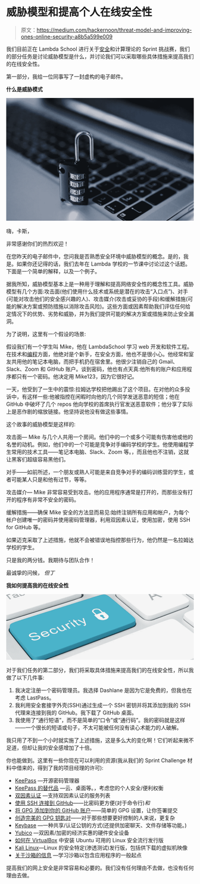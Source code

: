# 威胁模型和提高个人在线安全性

> 原文：<https://medium.com/hackernoon/threat-model-and-improving-ones-online-security-a8b5a599e009>

我们目前正在 Lambda School 进行关于[安全](https://hackernoon.com/tagged/security)和计算理论的 Sprint 挑战赛，我们的部分任务是讨论威胁模型是什么，并讨论我们可以采取哪些具体措施来提高我们的在线安全性。

第一部分，我给一位同事写了一封虚构的电子邮件。

**什么是威胁模式**

![](img/58cf095a6aa6f58bb60456b933c93c1b.png)

嗨，卡斯，

非常感谢你们的热烈欢迎！

在您昨天的电子邮件中，您问我是否熟悉安全环境中威胁模型的概念。是的，我是。如果你还记得的话，我们去年在 Lambda 学校的一节课中讨论过这个话题。下面是一个简单的解释，以及一个例子。

据我所知，威胁模型基本上是一种用于理解和提高网络安全性的概念性工具。威胁模型有几个方面:攻击面(他们使用什么技术或系统是潜在的攻击“入口点”)、对手(可能对攻击他们的安全感兴趣的人)、攻击媒介(攻击或妥协的手段)和缓解措施(可能的解决方案或预防措施以消除攻击风险)。这些方面或因素帮助我们评估任何给定情况下的优势、劣势和威胁，并为我们提供可能的解决方案或措施来防止安全漏洞。

为了说明，这里有一个假设的场景:

假设我们有一个学生叫 Mike，他在 LambdaSchool 学习 web 开发和软件工程。在技术和[编程](https://hackernoon.com/tagged/programming)方面，他绝对是个新手，在安全方面，他也不是很小心。他经常和室友共用他的笔记本电脑，而把手机扔在宿舍里。他很少注销自己的 Gmail、Slack、Zoom 和 GitHub 账户。谈到密码，他也有点天真:他所有的账户和应用程序都只有一个密码。他决定用 Mike123，因为它很好记。

一天，他受到了一生中的震惊:拉姆达学校把他踢出了这个项目。在对他的众多投诉中，有这样一些:他被指控在闲暇时向他的几个同学发送恶意的短信；他在 GitHub 中破坏了几个 repos 他向学校的首席执行官发送恶意软件；他分享了实际上是恶作剧的缩放链接。他坚持说他没有做这些事情。

这个故事的威胁模型是这样的:

攻击面— Mike 与几个人共用一个房间。他们中的一个或多个可能有伤害他或他的名誉的动机。例如，他们中的一个可能是竞争对手编码学校的学生。他使用编程学生常用的技术工具——笔记本电脑、Slack、Zoom 等。，而且他也不注销，这就让黑客们超级容易黑他们。

对手——如前所述，一个朋友或熟人可能是来自竞争对手的编码训练营的学生，或者可能某人只是和他有过节，等等。

攻击媒介— Mike 非常容易受到攻击。他的应用程序通常是打开的，而那些没有打开的程序有非常不安全的密码。

缓解措施——确保 Mike 安全的方法显而易见:始终注销所有应用和帐户，为每个帐户创建唯一的密码并使用密码管理器，利用双因素认证，使用加密，使用 SSH for GitHub 等。

如果迈克采取了上述措施，他就不会被错误地指控那些行为，他仍然是一名拉姆达学校的学生。

只是我的两分钱。我期待与团队合作！

最诚挚的问候，
*但丁*

**我如何提高我的在线安全性**

![](img/619ebede5a90933ca7b3cef591da5973.png)

对于我们任务的第二部分，我们将采取具体措施来提高我们的在线安全性，所以我做了以下几件事:

1.  我决定注册一个密码管理员。我选择 Dashlane 是因为它是免费的，但我也在考虑 LastPass。
2.  我利用安全套接字外壳(SSH)通过生成一个 SSH 密钥并将其添加到我的 SSH 代理来连接到我的 GitHub。我下载了 GitHub 桌面。
3.  我使用了“通行短语”，而不是简单的“口令”或“通行码”。我的密码就是这样——一个很长的短语或句子，不太可能被任何没有读心术能力的人破解。

我只用了不到一个小时就实施了上述措施，这是多么大的变化啊！它们听起来微不足道，但却让我的安全感增加了十倍。

你也能做到。这里有一些你现在可以利用的资源(我从我们的 Sprint Challenge 材料中借来的，得到了我的项目经理的许可):

*   [KeePass](https://en.wikipedia.org/wiki/KeePass) —开源密码管理器
*   [KeePass 的替代品](https://alternativeto.net/software/keepass/) —云、桌面等。，考虑您的个人安全/便利权衡
*   [双因素认证](https://twofactorauth.org/) —支持双因素认证的服务列表
*   [使用 SSH 连接到 GitHub](https://help.github.com/articles/connecting-to-github-with-ssh/)——比密码更方便(对于命令行)*和*
*   [将 GPG 添加到你的 GitHub 账户](https://help.github.com/articles/generating-a-new-gpg-key/)——简单的 GPG 设置，让你签署提交
*   [创造完美的 GPG 钥匙对](https://alexcabal.com/creating-the-perfect-gpg-keypair/)——对于那些想要更好控制的人来说，更复杂
*   [Keybase](https://keybase.io/) —一种共享/认证公钥的方式(还提供加密聊天、文件存储等功能。)
*   [Yubico](https://www.yubico.com/) —双因素/加密的经济实惠的硬件安全设备
*   [如何在 VirtualBox](https://linus.nci.nih.gov/bdge/installUbuntu.html) 中安装 Ubuntu 可用的 Linux 安全流行发行版
*   [Kali Linux](https://www.kali.org/)—Linux 的安全特定(渗透测试)发行版，包括供下载的虚拟机映像
*   [关于沙箱的信息](https://en.wikipedia.org/wiki/Sandbox_(computer_security)) —学习沙箱以包含应用程序的一般起点

提高我们的网上安全是非常容易和必要的。我们没有任何理由不去做，也没有任何理由去做。